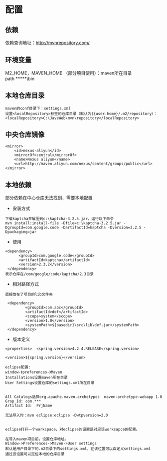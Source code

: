 # 配置

## 依赖

依赖查询地址：http://mvnrepository.com/

## 环境变量  

M2_HOME，MAVEN_HOME （部分项目使用）：maven所在目录  
path     *****\bin  

## 本地仓库目录

```
maven的conf目录下：settings.xml  
设置<localRepository>标签的仓库目录（默认为${user.home}/.m2/repository）：
<localRepository>C:\JaveWeb\mvn\repository</localRepository>  
```

## 中央仓库镜像

```
<mirror>
    <id>nexus-aliyun</id>
    <mirrorOf>central</mirrorOf>
    <name>Nexus aliyun</name>
    <url>http://maven.aliyun.com/nexus/content/groups/public</url>
</mirror>
```

## 本地依赖

部分依赖在中心仓库无法找到，需要本地配置

+ 安装方式

```
下载kaptcha并解压到c:\kaptcha-3.2.5.jar，运行以下命令
mvn install:install-file -Dfile=c:\kaptcha-3.2.5.jar -DgroupId=com.google.code -DartifactId=kaptcha -Dversion=3.2.5 -Dpackaging=jar
```

+ 使用

```
<dependency>
      <groupId>com.google.code</groupId>
      <artifactId>kaptcha</artifactId>
      <version>2.3.2</version>
 </dependency>
表示仓库在/com/google/code/kaptcha/2.3目录
```

+ 相对路径方式

```
直接放在了项目的lib文件夹

 <dependency>
         <groupId>com.abc</groupId>
         <artifactId>def</artifactId>
         <scope>system</scope>
         <version>1.0</version>
         <systemPath>${basedir}\src\lib\def.jar</systemPath>
 </dependency>
 ```

+ 版本定义

```
<properties>  <spring.version>4.2.4.RELEASE</spring.version>

<version>${spring.version}</version>

eclipse配置:
window-》preferences-》Maven
Installations设置maven所在目录
User Settings设置仓库的settings.xml所在目录


All Catalogs选择org.apache.maven.archetypes  maven-archetype-webapp 1.0
Grop Id: com.***
Artifact Id:  PrjName

无法导入时：mvn eclipse:eclipse -Dwtpversion=2.0


eclipse打开一个workspace，对eclipse的设置是对应该worksapce的配置。

在导入maven项目前，设置仓库地址。
Window->Preferences->Maven->User settings
默认是用户目录下的.m2目录下的settings.xml，在该位置可以自定义settings.xml
通过该设置可以定位本地的仓库目录
```

